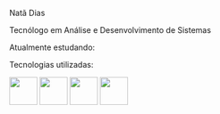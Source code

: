 

Natã Dias

Tecnólogo em Análise e Desenvolvimento de Sistemas


Atualmente estudando:

Tecnologias utilizadas:

<img src="https://github.com/NataDias04/NataDias04/assets/142185726/c642e74b-be55-42cd-a8d8-d0f84496620f" width="50" height="50">
<img src="https://github.com/NataDias04/NataDias04/assets/142185726/fde389cd-2a5a-4ff9-92e2-c125a79cd193" width="50" height="50">
<img src="https://github.com/NataDias04/NataDias04/assets/142185726/baa9849e-2ff4-4be5-88e8-20012b8e7dd5" width="50" height="50">
<img src="https://github.com/NataDias04/NataDias04/assets/142185726/baa9849e-2ff4-4be5-88e8-20012b8e7dd5" width="50" height="50">
